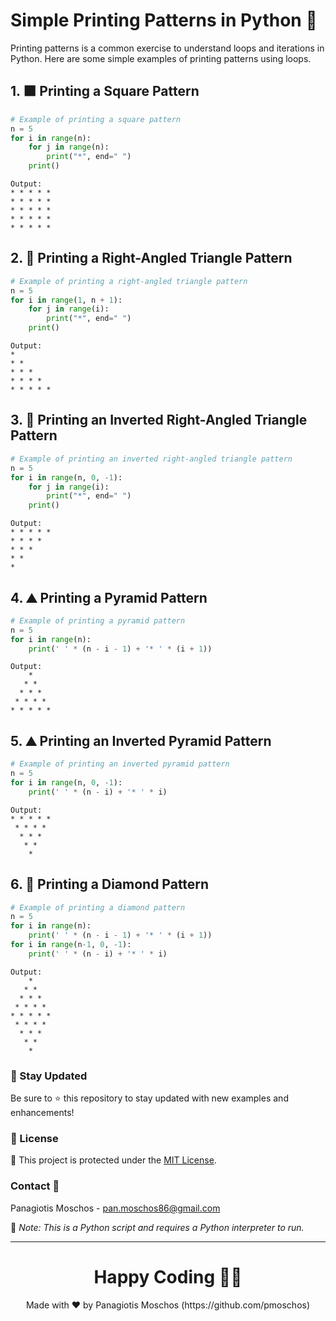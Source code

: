 
# Simple Printing Patterns in Python 🐍

Printing patterns is a common exercise to understand loops and iterations in Python. Here are some simple examples of printing patterns using loops.

## 1. ⬛ Printing a Square Pattern

```python
# Example of printing a square pattern
n = 5
for i in range(n):
    for j in range(n):
        print("*", end=" ")
    print()
```

```
Output:
* * * * *
* * * * *
* * * * *
* * * * *
* * * * *
```

## 2. 🔼 Printing a Right-Angled Triangle Pattern

```python
# Example of printing a right-angled triangle pattern
n = 5
for i in range(1, n + 1):
    for j in range(i):
        print("*", end=" ")
    print()
```

```
Output:
*
* *
* * *
* * * *
* * * * *
```

## 3. 🔽 Printing an Inverted Right-Angled Triangle Pattern

```python
# Example of printing an inverted right-angled triangle pattern
n = 5
for i in range(n, 0, -1):
    for j in range(i):
        print("*", end=" ")
    print()
```

```
Output:
* * * * *
* * * *
* * *
* *
*
```

## 4. ⛰️ Printing a Pyramid Pattern

```python
# Example of printing a pyramid pattern
n = 5
for i in range(n):
    print(' ' * (n - i - 1) + '* ' * (i + 1))
```

```
Output:
    *
   * *
  * * *
 * * * *
* * * * *
```

## 5. ⛰️ Printing an Inverted Pyramid Pattern

```python
# Example of printing an inverted pyramid pattern
n = 5
for i in range(n, 0, -1):
    print(' ' * (n - i) + '* ' * i)
```

```
Output:
* * * * *
 * * * *
  * * *
   * *
    *
```

## 6. 🔷 Printing a Diamond Pattern

```python
# Example of printing a diamond pattern
n = 5
for i in range(n):
    print(' ' * (n - i - 1) + '* ' * (i + 1))
for i in range(n-1, 0, -1):
    print(' ' * (n - i) + '* ' * i)
```

```
Output:
    *
   * *
  * * *
 * * * *
* * * * *
 * * * *
  * * *
   * *
    *
```

### 📢 Stay Updated

Be sure to ⭐ this repository to stay updated with new examples and enhancements!

### 📄 License
🔐 This project is protected under the [MIT License](https://mit-license.org/).

### Contact 📧
Panagiotis Moschos - pan.moschos86@gmail.com

🔗 *Note: This is a Python script and requires a Python interpreter to run.*

---

<h1 align=center>Happy Coding 👨‍💻 </h1>

<p align="center">
  Made with ❤️ by Panagiotis Moschos (https://github.com/pmoschos)
</p>
